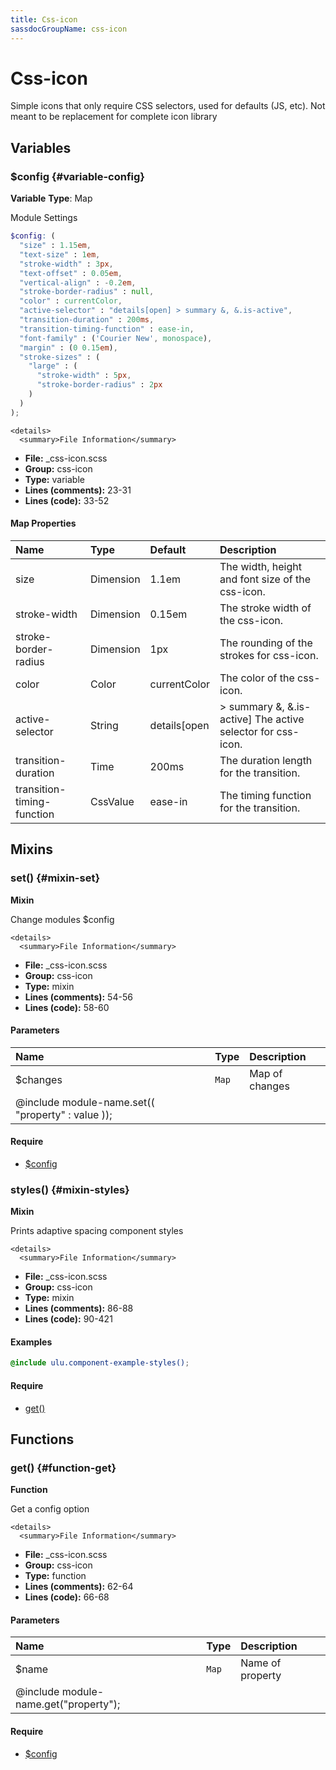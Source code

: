 ```yaml
---
title: Css-icon
sassdocGroupName: css-icon
---
```



# Css-icon

Simple icons that only require CSS selectors, used for defaults (JS, etc). Not meant to be replacement for complete icon library



## Variables




<div class="sassdoc-item-header">

###  $config {#variable-config}

  <div class="sassdoc-item-header__labels">
    <span class="tag tag--primary"><strong>Variable</strong></span> <span class="tag"><strong>Type</strong>: Map</span>
  </div>

</div>

  

Module Settings
    
    

``` scss
$config: (
  "size" : 1.15em,
  "text-size" : 1em,
  "stroke-width" : 3px,
  "text-offset" : 0.05em,
  "vertical-align" : -0.2em,
  "stroke-border-radius" : null,
  "color" : currentColor,
  "active-selector" : "details[open] > summary &, &.is-active",
  "transition-duration" : 200ms, 
  "transition-timing-function" : ease-in,
  "font-family" : ('Courier New', monospace),
  "margin" : (0 0.15em),
  "stroke-sizes" : (
    "large" : (
      "stroke-width" : 5px,
      "stroke-border-radius" : 2px
    )
  )
);
```
  

    <details>
      <summary>File Information</summary>
- **File:** _css-icon.scss
- **Group:** css-icon
- **Type:** variable
- **Lines (comments):** 23-31
- **Lines (code):** 33-52
    </details>
    

#### Map Properties


|Name|Type|Default|Description|
|:--|:--|:--|:--|
|size|Dimension|1.1em|The width, height and font size of the css-icon.|
|stroke-width|Dimension|0.15em|The stroke width of the css-icon.|
|stroke-border-radius|Dimension|1px|The rounding of the strokes for css-icon.|
|color|Color|currentColor|The color of the css-icon.|
|active-selector|String|details[open|> summary &, &.is-active] The active selector for css-icon.|
|transition-duration|Time|200ms|The duration length for the transition.|
|transition-timing-function|CssValue|ease-in|The timing function for the transition.|

    
  

## Mixins




<div class="sassdoc-item-header">

###  set() {#mixin-set}

  <div class="sassdoc-item-header__labels">
    <span class="tag tag--primary"><strong>Mixin</strong></span>
  </div>

</div>

  

Change modules $config
    
    

    <details>
      <summary>File Information</summary>
- **File:** _css-icon.scss
- **Group:** css-icon
- **Type:** mixin
- **Lines (comments):** 54-56
- **Lines (code):** 58-60
    </details>
    

#### Parameters


|Name|Type|Description|
|:--|:--|:--|
|$changes|`Map`|Map of changes
  @include module-name.set(( "property" : value ));|

    

#### Require

- [$config](/sass/components/accordion/#variable-config)
  


<div class="sassdoc-item-header">

###  styles() {#mixin-styles}

  <div class="sassdoc-item-header__labels">
    <span class="tag tag--primary"><strong>Mixin</strong></span>
  </div>

</div>

  

Prints adaptive spacing component styles
    
    

    <details>
      <summary>File Information</summary>
- **File:** _css-icon.scss
- **Group:** css-icon
- **Type:** mixin
- **Lines (comments):** 86-88
- **Lines (code):** 90-421
    </details>
    

#### Examples

      


``` scss
@include ulu.component-example-styles();
```
  

      

#### Require

- [get()](/sass/components/accordion/#function-get)
  
  

## Functions




<div class="sassdoc-item-header">

###  get() {#function-get}

  <div class="sassdoc-item-header__labels">
    <span class="tag tag--primary"><strong>Function</strong></span>
  </div>

</div>

  

Get a config option
    
    

    <details>
      <summary>File Information</summary>
- **File:** _css-icon.scss
- **Group:** css-icon
- **Type:** function
- **Lines (comments):** 62-64
- **Lines (code):** 66-68
    </details>
    

#### Parameters


|Name|Type|Description|
|:--|:--|:--|
|$name|`Map`|Name of property
  @include module-name.get("property");|

    

#### Require

- [$config](/sass/components/accordion/#variable-config)
  
  
  